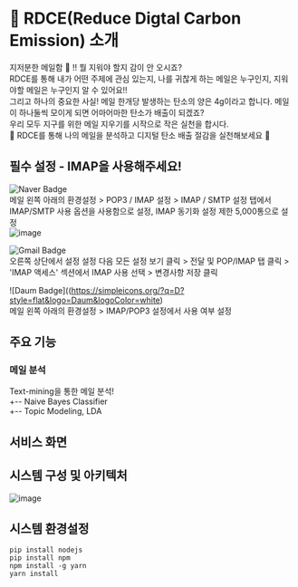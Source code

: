 # 🌳 RDCE(Reduce Digtal Carbon Emission) 소개 
지저분한 메일함 📨 !! 뭘 지워야 할지 감이 안 오시죠?  
RDCE를 통해 내가 어떤 주제에 관심 있는지, 나를 귀찮게 하는 메일은 누구인지, 지워야할 메일은 누구인지 알 수 있어요!!  
그리고 하나의 중요한 사실! 메일 한개당 발생하는 탄소의 양은 4g이라고 합니다. 메일이 하나둘씩 모이게 되면 어마어마한 탄소가 배출이 되겠죠?  
우리 모두 지구를 위한 메일 지우기를 시작으로 작은 실천을 합시다.  
🌳 RDCE를 통해 나의 메일을 분석하고 디지털 탄소 배출 절감을 실천해보세요 🌳 
  
  
## 필수 설정 - IMAP을 사용해주세요!
  
![Naver Badge](https://img.shields.io/badge/Naver-03C75A?style=flat&logo=Naver&logoColor=white)  
메일 왼쪽 아래의 환경설정 > POP3 / IMAP 설정 > IMAP / SMTP 설정 탭에서 IMAP/SMTP 사용 옵션을 사용함으로 설정, IMAP 동기화 설정 제한 5,000통으로 설정   
![image](https://user-images.githubusercontent.com/71928522/189707903-733f1250-fde3-420f-816d-9a567a146250.png)

![Gmail Badge](https://img.shields.io/badge/Gmail-d14836?style=flat&logo=Gmail&logoColor=white)  
오른쪽 상단에서 설정 설정 다음 모든 설정 보기 클릭 > 전달 및 POP/IMAP 탭 클릭 > 'IMAP 액세스' 섹션에서 IMAP 사용 선택 > 변경사항 저장 클릭 

![Daum Badge]((https://simpleicons.org/?q=D?style=flat&logo=Daum&logoColor=white)  
메일 왼쪽 아래의 환경설정 > IMAP/POP3 설정에서 사용 여부 설정

## 주요 기능
### 메일 분석
Text-mining을 통한 메일 분석!  
+-- Naive Bayes Classifier  
+-- Topic Modeling, LDA  
  
## 서비스 화면

## 시스템 구성 및 아키텍처
![image](https://user-images.githubusercontent.com/71928522/189708430-c80fc4c0-7318-4f8c-baf9-f3963c5e67c4.png)

## 시스템 환경설정  
```
pip install nodejs
pip install npm
npm install -g yarn
yarn install
```
